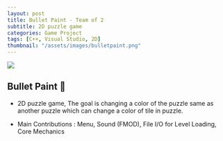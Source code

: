 ```yaml
---
layout: post
title: Bullet Paint - Team of 2
subtitle: 2D puzzle game
categories: Game Project
tags: [C++, Visual Studio, 2D]
thumbnail: "/assets/images/bulletpaint.png"
---
```


![](//https://youtu.be/lKN-u31bLU8)

## Bullet Paint 🎨
- 2D puzzle game, The goal is changing a color of the puzzle same as another puzzle which can change a color of tile in puzzle.

- Main Contributions : Menu, Sound (FMOD), File I/O for Level Loading, Core Mechanics

